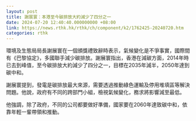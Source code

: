 ```yaml
---
layout: post
title: 謝展寰：本港至今碳排放大約減少了四分之一
date: 2024-07-20 12:40:40.000000000 +08:00
link: https://news.rthk.hk/rthk/ch/component/k2/1762425-20240720.htm
categories: rthk
---
```


環境及生態局局長謝展寰在一個頒獎禮致辭時表示，氣候變化是不爭事實，國際間有《巴黎協定》，多國聯手減少碳排放。謝展寰指出，香港在減碳方面，2014年時已去到峰值，至今碳排放大約減少了四分之一，目標在2035年減半，2050年達到碳中和。

謝展寰提到，發電是碳排放最大來源，需要透過推動綠色運輸及停用堆填區等解決問題。他說，政府有不同的跨部門小組，檢視氣候變化，務求將影響減至最低。

他強調，除了政府，不同的公司都要做好準備，國家要在2060年達致碳中和，依靠年輕一輩帶領和推動。
